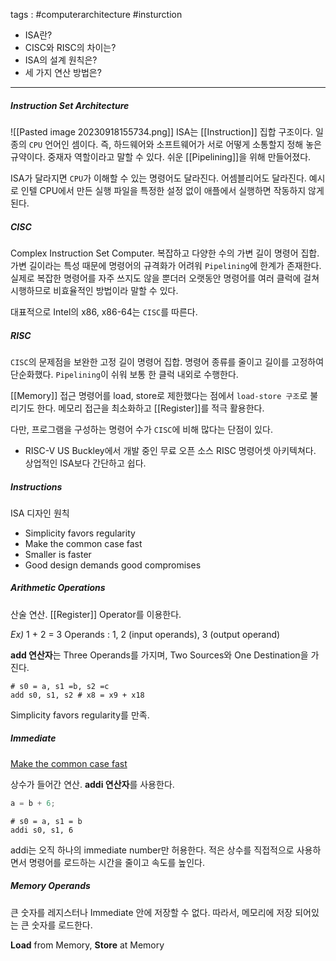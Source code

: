 tags : #computerarchitecture #insturction 

- ISA란?
- CISC와 RISC의 차이는?
- ISA의 설계 원칙은?
- 세 가지 연산 방법은? 
---

##### Instruction Set Architecture
![[Pasted image 20230918155734.png]]
ISA는 [[Instruction]] 집합 구조이다. 일종의 `CPU` 언어인 셈이다. 즉, 하드웨어와 소프트웨어가 서로 어떻게 소통할지 정해 놓은 규약이다. 중재자 역할이라고 말할 수 있다. 쉬운 [[Pipelining]]을 위해 만들어졌다.

ISA가 달라지면 `CPU`가 이해할 수 있는 명령어도 달라진다. 어셈블리어도 달라진다. 예시로 인텔 CPU에서 만든 실행 파일을 특정한 설정 없이 애플에서 실행하면 작동하지 않게 된다.

##### CISC
Complex Instruction Set Computer. 복잡하고 다양한 수의 가변 길이 명령어 집합. 가변 길이라는 특성 때문에 명령어의 규격화가 어려워 `Pipelining`에 한계가 존재한다. 실제로 복잡한 명령어를 자주 쓰지도 않을 뿐더러 오랫동안 명령어를 여러 클럭에 걸쳐 시행하므로 비효율적인 방법이라 말할 수 있다.

대표적으로 Intel의 x86, x86-64는 `CISC`를 따른다.

##### RISC
`CISC`의 문제점을 보완한 고정 길이 명령어 집합. 명령어 종류를 줄이고 길이를 고정하여 단순화했다. `Pipelining`이 쉬워 보통 한 클럭 내외로 수행한다.

[[Memory]] 접근 명령어를 load, store로 제한했다는 점에서 `load-store 구조`로 불리기도 한다. 메모리 접근을 최소화하고 [[Register]]를 적극 활용한다.

다만, 프로그램을 구성하는 명령어 수가 `CISC`에 비해 많다는 단점이 있다.

* RISC-V
	US Buckley에서 개발 중인 무료 오픈 소스 RISC 명령어셋 아키텍쳐다.
	상업적인 ISA보다 간단하고 쉽다.

##### Instructions
ISA 디자인 원칙
- Simplicity favors regularity
- Make the common case fast
- Smaller is faster
- Good design demands good compromises

##### Arithmetic Operations
산술 연산. [[Register]] Operator를 이용한다.

*Ex)* 1 + 2 = 3
Operands : 1, 2 (input operands), 3 (output operand)

**add 연산자**는 Three Operands를 가지며, Two Sources와 One Destination을 가진다.

```assembly
# s0 = a, s1 =b, s2 =c
add s0, s1, s2 # x8 = x9 + x18
```

Simplicity favors regularity를 만족.

##### Immediate

<u>Make the common case fast</u>

상수가 들어간 연산. **addi 연산자**를 사용한다.
```C
a = b + 6;
```

```assembly
# s0 = a, s1 = b
addi s0, s1, 6
```

addi는 오직 하나의 immediate number만 허용한다.
적은 상수를 직접적으로 사용하면서 명령어를 로드하는 시간을 줄이고 속도를 높인다.

##### Memory Operands
큰 숫자를 레지스터나 Immediate 안에 저장할 수 없다.
따라서, 메모리에 저장 되어있는 큰 숫자를 로드한다.

**Load** from Memory, **Store** at Memory